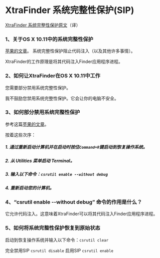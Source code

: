 # XtraFinder 系统完整性保护(SIP) 
[XtraFinder 系统完整性保护原文](http://www.trankynam.com/xtrafinder/sip.html)（译）

### 1、关于OS X 10.11中的系统完整性保护

[苹果的文章](https://support.apple.com/en-us/HT204899)。
系统完整性保护阻止代码注入（以及其他许多事情）。

XtraFinder的工作原理是将其代码注入Finder应用程序进程。


### 2、如何让XtraFinder在OS X 10.11中工作
您需要部分禁用系统完整性保护。

我不鼓励您禁用系统完整性保护。它会让你的电脑不安全。

### 3、如何部分禁用系统完整性保护
参考这篇[苹果的文章](https://developer.apple.com/library/content/documentation/Security/Conceptual/System_Integrity_Protection_Guide/ConfiguringSystemIntegrityProtection/ConfiguringSystemIntegrityProtection.html)。

按着这些次序：

##### 1. 通过重新启动计算机并在启动时按住`Command+R`键启动到恢复操作系统。
##### 2. 从 Utilities 菜单启动 Terminal。
##### 3. 输入以下命令：`csrutil enable --without debug`
##### 4. 重新启动您的计算机。

### 4、“csrutil enable --without debug” 命令的作用是什么？
它允许代码注入。这意味着XtraFinder可以将其代码注入Finder应用程序进程。


### 5、如何将系统完整性保护恢复到原始状态
启动到恢复操作系统并输入以下命令：`csrutil clear`


完全禁用SIP `csrutil disable`
启用SIP `csrutil enable`


